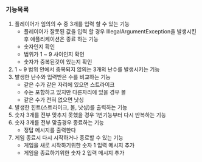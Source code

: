 ### 기능목록

1. 플레이어가 임의의 수 중 3개를 입력 할 수 있는 기능
    - 플레이어가 잘못된 값을 입력 할 경우 IllegalArgumentException을 발생시킨 후 애플리케이션은 종료 하는 기능
    - 숫자인지 확인
    - 범위가 1 ~ 9 사이인지 확인
    - 숫자가 중복된것이 있는지 확인
2. 1 ~ 9 범위 안에서 중복되지 않의는 3개의 난수를 발생시키는 기능
3. 발생한 난수와 입력받은 수를 비교하는 기능
   - 같은 수가 같은 자리에 있으면 스트라이크
   - 수는 포함하고 있지만 다른자리에 있을 경우 볼
   - 같은 수가 전혀 없으면 낫싱
4. 발생한 힌트(스트라이크, 볼, 낫싱)를 출력하는 기능
5. 숫자 3개를 전부 맞추지 못했을 경우 1번기능부터 다시 반복하는 기능
6. 숫자 3개를 전부 맞출경우 종료하는 기능
   - 정답 메시지를 출력한다
7. 게임 종료시 다시 시작하거나 종료할 수 있는 기능
   - 게임을 새로 시작하기위한 숫자 1 입력 메시지 추가
   - 게임을 종료하기위한 숫자 2 입력 메시지 추가
